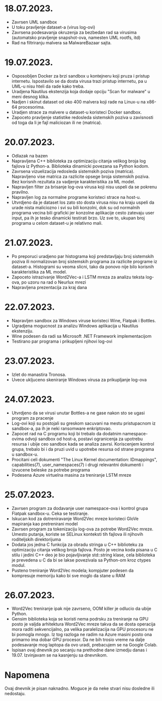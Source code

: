 # 18.07.2023.
- Zavrsen UML sandbox
- U toku pravljenje dataset-a (virus log-ovi)
- Zavrsena podesavanja okruzenja za bezbedan rad sa virusima (automatsko pravljenje snapshot-ova, namesten UML rootfs, itd)
- Rad na filtriranju malvera sa MalwareBazaar sajta.

# 19.07.2023.
- Osposobljen Docker za brzi sandbox u kontejneru koji pruza i pristup internetu. Ispostavilo se da dosta virusa trazi pristup internetu, pa u UML-u nisu hteli
da rade kako treba.
- Uradjena Nautilus ekstenzija koja dodaje opciju "Scan for malware" u meni desnog klika.
- Nadjen i skinut dataset od oko 400 malvera koji rade na Linux-u na x86-64 procesorima.
- Uradjen strace za malvere u dataset-u koristeci Docker sandbox.
- Zapoceto pravljenje statistike redosleda sistemskih poziva u zavisnosti od toga da li je fajl maliciozan ili ne (matrica).

# 20.07.2023.
- Odlazak na bazen
- Napravljena C++ biblioteka za optimizaciju citanja velikog broja log fajlova iz Python-a. Biblioteka dinamicki povezana sa Python kodom.
- Zavrsena vizuelizacija redosleda sistemskih poziva (matrica). Napravljeno vise matrica za razlicite opsege broja sistemskih poziva. Bez korisnih rezultata za vadjenje
karakteristika za ML model.
- Napravljen filter za brisanje log-ova virusa koji nisu uspeli da se pokrenu pravilno.
- Napravljen log za normalne programe koristeci strace na host-u.
- Utvrdjeno da je dataset los zato sto dosta virusa nisu na kraju uspeli da urade nista maliciozno i svi su bili konzolni, dok su od normalnih programa vecina
bili graficki jer konzolne aplikacije cesto zatevaju user input, pa ih je tesko dinamicki testirati brzo. Uz sve to, ukupan broj programa u celom dataset-u je
relativno mali.

# 21.07.2023.
- Po preporuci uradjeno par histograma koji predstavljaju broj sistemskih poziva ili normalizovan broj sistemskih programa za razlicite programe iz dataset-a.
Histogrami su veoma slicni, tako da ponovo nije bilo korisnih karakteristika za ML model.
- Zapoceto istrazivanje Word2Vec-a i LSTM mreza za analizu teksta log-ova, po uzoru na rad o Neurlux mrezi
- Napravljena prezentacija za kraj dana

# 22.07.2023.
- Napravljen sandbox za Windows viruse koristeci Wine, Flatpak i Bottles.
- Ugradjena mogucnost za analizu Windows aplikacija u Nautilus ekstenziju.
- Wine podesen da radi sa Microsoft .NET Framework implementacijom
- Testirano par programa i prikupljeni njihovi log-ovi

# 23.07.2023.
- Izlet do manastira Tronosa.
- Uvece ukljuceno skeniranje Windows virusa za prikupljanje log-ova

# 24.07.2023.
- Utvrdjeno da se virusi unutar Bottles-a ne gase nakon sto se ugasi program za pracenje
- Log-ovi koji su postojali su greskom sacuvani na mestu pristupacnom iz sandbox-a, pa ih je neki ransomware enkriptovao.
- Zapocet rad na C programu koji bi trebalo da dodatnim namespace-ovima odvoji sandbox od host-a, postavi ogranicenja za upotrebu resursa i ubije ceo sandbox
kada se analiza zavrsi. Koriscenjem kontrol grupa, trebalo bi i da pruzi uvid u upotrebe resursa od strane programa u sandbox-u.
- Procitani celi dokumenti "The Linux Kernel documentation: IDmappings", capabilities(7), user_namespaces(7) i drugi relevantni dokumenti i izvucene beleske
za potrebe programa
- Podesena Azure virtuelna masina za treniranje LSTM mreze

# 25.07.2023.
- Zavrsen program za dodavanje user namespace-ova i kontrol grupa Flatpak sandbox-u. Ceka se testiranje.
- Iskucan kod za dotreniravanje Word2Vec mreze koristeci GloVe mapiranja kao pretrenirani model
- Zavrsen program za tokenizaciju log-ova za potrebe Word2Vec mreze. Umesto putanja, koriste se SELinux konteksti tih fajlova ili njihovih roditeljskih direktorijuma
- Dodata jos jedna C funkcija za obradu stringa u C++ biblioteku za optimizaciju citanja velikog broja fajlova. Posto je vecina koda pisana u C stilu i jedini C++
deo je bio pojavljivanje std::string klase, cela biblioteka je prevedena u C da bi se lakse povezivala sa Python-om kroz ctypes modul.
- Pusteno treniranje Word2Vec modela; kompjuter podesen da kompresuje memoriju kako bi sve moglo da stane u RAM

# 26.07.2023.
- Word2Vec treniranje ipak nije zavrseno, OOM killer je odlucio da ubije Python.
- Gensim biblioteka koja se koristi nema podrsku za treniranje na GPU posto je valjda arhitektura Word2Vec mreze takva da se dosta operacija mora raditi
sekvencijalno, pa velika paralelizacija na GPU procesoru ne bi pomogla mnogo. Iz tog razloga ne radim na Azure masini posto ona primarno ima dobar GPU procesor.
Da ne bih trosio vreme na dalje podesavanje mog laptopa da ovo uradi, prebacujem se na Google Colab.
- Ispisan ovaj dnevnik po secanju na prethodne dane izmedju danas i 19.07. Izvinjavam se na kasnjenju sa dnevnikom.

# Napomena
Ovaj dnevnik je pisan naknadno. Moguce je da neke stvari nisu dosledne ili nedostaju.
